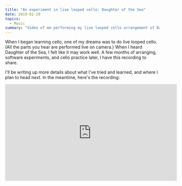 ```yaml
---
title: "An experiment in live looped cello: Daughter of the Sea"
date: 2019-01-29
topics: 
  - Music
summary: "Video of me performing my live looped cello arrangement of Daughter of the Sea."
---
```


When I began learning cello, one of my dreams was to do live looped cello. (All the parts you hear are performed live on camera.) When I heard Daughter of the Sea, I felt like it may work well. A few months of arranging, software experiments, and cello practice later, I have this recording to share.

I'll be writing up more details about what I've tried and learned, and where I plan to head next. In the meantime, here's the recording:

<iframe width="560" height="315" src="https://www.youtube-nocookie.com/embed/CUlR1T7RcCM" frameborder="0" allow="accelerometer; autoplay; encrypted-media; gyroscope; picture-in-picture" allowfullscreen></iframe>